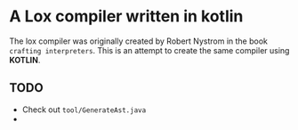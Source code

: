 # A Lox compiler written in kotlin

The lox compiler was originally created by Robert Nystrom in the book `crafting interpreters`.
This is an attempt to create the same compiler using __KOTLIN__.

## TODO
- Check out `tool/GenerateAst.java`
- 